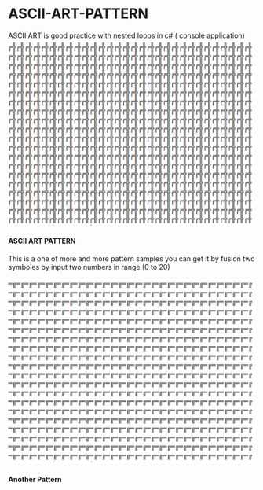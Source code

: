 # ASCII-ART-PATTERN
ASCII ART is good practice with nested loops in c# ( console application)
<img src="https://github.com/maankrm/ASCII-ART-PATTERN/blob/main/image1.png" width="500">
<h4>ASCII ART PATTERN</h4>
<p>This is a one of more and more pattern samples you can get it by fusion two symboles by input two numbers in range (0 to 20)</p>
<img src="https://github.com/maankrm/ASCII-ART-PATTERN/blob/main/image2.png" width="500">
<h4>Another Pattern</h4>
